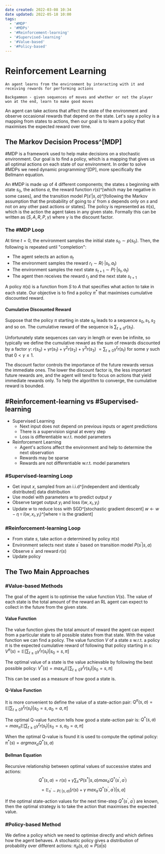```yaml
---
date created: 2022-03-08 10:34
date updated: 2022-05-18 10:00
tags:
  - '#MDP'
  - '#MDPs'
  - '#Reinforcement-learning'
  - '#Supervised-learning'
  - '#Value-based'
  - '#Policy-based'
---
```


# Reinforcement Learning

```ad-idea
An agent learns from the environment by interacting with it and receiving rewards for performing actions
```

```ad-example
Backgammon - given sequences of moves and whether or not the player won at the end, learn to make good moves
```

An agent can take actions that affect the state of the environment and observe occasional rewards that depend on the state. Let's say a policy is a mapping from states to actions, then our goal is to learn a policy that maximises the expected reward over time.

## The Markov Decision Process^[MDP]

#MDP is a framework used to help make decisions on a stochastic environment. Our goal is to find a policy, which is a mapping that gives us all optimal actions on each state of our environment. In order to solve #MDPs we need dynamic programming^[DP], more specifically the Bellmann equation.

An #MDP is made up of 4 different components; the states $s$ beginning with state $s_0$, the actions $a$, the reward function $r(s)$^[which may be negative in some cases], and the transition model $P(s' | s, a)$^[following the Markov assumption that the probability of going to $s'$ from $s$ depends only on $s$ and not on any other past actions or states]. The policy is represented as $\pi(s)$, which is the action the agent takes in any given state. Formally this can be written as $(S, A, R, P, \gamma)$ where $\gamma$ is the discount factor.

### The #MDP Loop

At time $t = 0$, the environment samples the initial state $s_0 \sim p(s_0)$. Then, the following is repeated until "completion":

- The agent selects an action $a_t$
- The environment samples the reward $r_t \sim R( \cdot | s_t, a_t)$
- The environment samples the next state $s_{t + 1} \sim P( \cdot | s_t, a_t)$
- The agent then receives the reward $r_t$ and the next state $s_{t + 1}$

A policy $\pi(s)$ is a function from $S$ to $A$ that specifies what action to take in each state. Our objective is to find a policy $\pi^*$ that maximises cumulative discounted reward.

#### Cumulative Discounted Reward

Suppose that the policy $\pi$ starting in state $s_0$ leads to a sequence $s_0, s_1, s_2$ and so on. The cumulative reward of the sequence is $\sum_{t \ge 0}r(s_t)$.

Unfortunately state sequences can vary in length or even be infinite, so typically we define the cumulative reward as the sum of rewards discounted by a factor $\gamma$: $r(s_0) + \gamma r(s_1) + \gamma^2r(s_2) + \gamma^3r(s_3)$ $= \sum_{t \ge 0} \gamma^tr(s_t)$ for some $\gamma$ such that $0 \lt \gamma \le 1$.

The discount factor controls the importance of the future rewards versus the immediate ones. The lower the discount factor is, the less important future rewards are, and the agent will tend to focus on actions that yield immediate rewards only. To help the algorithm to converge, the cumulative reward is bounded.

## #Reinforcement-learning vs #Supervised-learning

- Supervised Learning
  - Next input does not depend on previous inputs or agent predictions
  - There is a supervision signal at every step
  - Loss is differentiable w.r.t. model parameters
- Reinforcement Learning
  - Agent's actions affect the environment and help to determine the next observation
  - Rewards may be sparse
  - Rewards are not differentiable w.r.t. model parameters

### #Supervised-learning Loop

- Get input $x$, sampled from an i.i.d^[independent and identically distributed] data distribution
- Use model with parameters $w$ to predict output $y$
- Observe target output $y_i$ and loss $l(w, x_i, y_i)$
- Update $w$ to reduce loss with SGD^[stochastic gradient descent] $w \leftarrow w - \eta \triangledown l(w, x_i, y_i)$^[where $\triangledown$ is the gradient]

### #Reinforcement-learning Loop

- From state $s$, take action $a$ determined by policy $\pi(s)$
- Environment selects next state $s^{'}$ based on transition model $P(s^{'} | s, a)$
- Observe $s^{'}$ and reward $r(s)$
- Update policy

## The Two Main Approaches

### #Value-based Methods

The goal of the agent is to optimise the value function $V(s)$. The value of each state is the total amount of the reward an RL agent can expect to collect in the future from the given state.

#### Value Function

The value function gives the total amount of reward the agent can expect from a particular state to all possible states from that state. With the value function we can find a policy. The value function $V$ of a state $s$ w.r.t. a policy $\pi$ is the expected cumulative reward of following that policy starting in $s$: $V^\pi(s) = \mathbb{E}[\sum_{t \ge 0} \gamma^t r(s_t) | s_0 = s, \pi]$

The optimal value of a state is the value achievable by following the best possible policy: $V^*(s) = max_\pi \mathbb{E} [\sum_{t \ge 0} \gamma^t r(s_t) | s_0 = s, \pi]$

This can be used as a measure of how good a state is.

#### Q-Value Function

It is more convenient to define the value of a state-action pair: $Q^\pi(s, a) = \mathbb{E}[\sum_{t \ge 0}\gamma^tr(s_t) | s_0 = s, a_0 = a, \pi]$

The optimal Q-value function tells how good a state-action pair is: $Q^*(s, a) = max_\pi \mathbb{E}[\sum_{t \ge 0}\gamma^tr(s_t) | s_0 = s, a_0 = a, \pi]$

When the optimal Q-value is found it is used to compute the optimal policy: $\pi^*(s) = argmax_aQ^*(s, a)$

#### Bellman Equation
Recursive relationship between optimal values of successive states and actions: $$Q^*(s, a) = r(s) + \gamma \sum_{s^{*}}P(s^{*} | s, a)max_{a^{'}}Q^{*}(s^{'}, a^{'})$$ $$= \mathbb{E}_{s^{'} \sim P(\cdot | s, a)}[r(s) + \gamma\ max_{a^{'}}Q^{*}(s^{'}, a^{'}) | s, a]$$

If the optimal state-action values for the next time-step $Q^{*}(s^{'}, a^{'})$ are known, then the optimal strategy is to take the action that maximises the expected value.

### #Policy-based Method

We define a policy which we need to optimise directly and which defines how the agent behaves. A stochastic policy gives a distribution of probability over different actions: $\pi_\theta(s, a) \approx P(a | s)$
